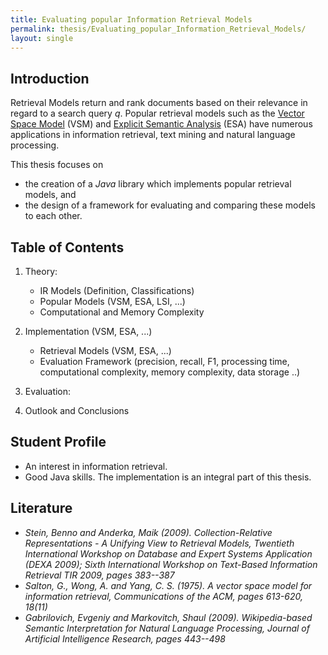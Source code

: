 ```yaml
---
title: Evaluating popular Information Retrieval Models
permalink: thesis/Evaluating_popular_Information_Retrieval_Models/
layout: single
---
```


Introduction
------------

Retrieval Models return and rank documents based on their relevance in
regard to a search query *q*. Popular retrieval models such as the
[Vector Space Model](#salton1975 "wikilink") (VSM) and [Explicit
Semantic Analysis](#gabrilovich2009 "wikilink") (ESA) have numerous
applications in information retrieval, text mining and natural language
processing.

This thesis focuses on

-   the creation of a *Java* library which implements popular retrieval
    models, and
-   the design of a framework for evaluating and comparing these models
    to each other.

Table of Contents
-----------------

1.  Theory:
    -   IR Models (Definition, Classifications)
    -   Popular Models (VSM, ESA, LSI, ...)
    -   Computational and Memory Complexity

2.  Implementation (VSM, ESA, ...)
    -   Retrieval Models (VSM, ESA, ...)
    -   Evaluation Framework (precision, recall, F1, processing time,
        computational complexity, memory complexity, data storage ..)

3.  Evaluation:
4.  Outlook and Conclusions

Student Profile
---------------

-   An interest in information retrieval.
-   Good Java skills. The implementation is an integral part of
    this thesis.

Literature
----------

-   <cite id="stein2009">Stein, Benno and Anderka, Maik (2009).
    *Collection-Relative Representations - A Unifying View to Retrieval
    Models*, Twentieth International Workshop on Database and Expert
    Systems Application (DEXA 2009); Sixth International Workshop on
    Text-Based Information Retrieval TIR 2009, pages 383--387</cite>
-   <cite id="salton1975">Salton, G., Wong, A. and Yang, C. S. (1975).
    *A vector space model for information retrieval*, Communications of
    the ACM, pages 613-620, 18(11)</cite>
-   <cite id="gabrilovich2009">Gabrilovich, Evgeniy and Markovitch,
    Shaul (2009). *Wikipedia-based Semantic Interpretation for Natural
    Language Processing*, Journal of Artificial Intelligence Research,
    pages 443--498</cite>

